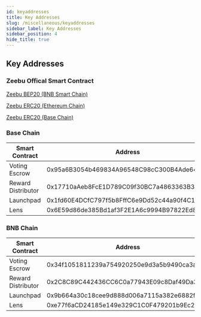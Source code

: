 ```yaml
---
id: keyaddresses
title: Key Addresses
slug: /miscellaneous/keyaddresses
sidebar_label: Key Addresses
sidebar_position: 4
hide_title: true
---
```

<h2> Key Addresses </h2>

### Zeebu Offical Smart Contract

[Zeebu BEP20 (BNB Smart Chain)](https://bscscan.com/token/0x4D3dc895a9EDb234DfA3e303A196c009dC918f84) 

[Zeebu ERC20 (Ethereum Chain)](https://etherscan.io/token/0x8f9b4525681F3Ea6E43b8E0a57BFfF86c0A1dd2e) 

[Zeebu ERC20 (Base Chain)](https://basescan.org/token/0x2C8C89C442436CC6C0a77943E09c8Daf49Da3161)

### Base Chain

| Smart Contract |  Address |
|----------------|----------|
| Voting Escrow | 0x95a6B3054b469834A96548C98cC300B4Ade6485d |
| Reward Distributor | 0x17710aAeb8FcE1D789C09f30BC7a4863363B3Da1 |
| Launchpad | 0x1fd60E4DCfC797f5b8FffC6e9Dd52c44a90f4C12 |
| Lens | 0x6E59d86de385Bd1af3F2E1A6c9994B97822Ed8D9 |

### BNB Chain

| Smart Contract |  Address |
|----------------|----------|
| Voting Escrow | 0x34f1051811239a754920250e9d3a5b9490ca3a5c |
| Reward Distributor | 0x2C8C89C442436CC6C0a77943E09c8Daf49Da3161 |
| Launchpad | 0x9b664a30c18cee9d888d006a7115a382e6882f81 |
| Lens | 0xe77f6aCD24185e149e329C1C0F479201b9Ec2f4B |